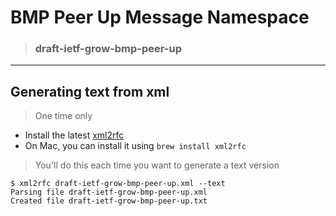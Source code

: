 BMP Peer Up Message Namespace
===========================================================

> ### draft-ietf-grow-bmp-peer-up

- - -

Generating text from xml
------------------------

> One time only

* Install the latest [xml2rfc](https://xml2rfc.tools.ietf.org/)
* On Mac, you can install it using ```brew install xml2rfc```

> You'll do this each time you want to generate a text version

```
$ xml2rfc draft-ietf-grow-bmp-peer-up.xml --text
Parsing file draft-ietf-grow-bmp-peer-up.xml
Created file draft-ietf-grow-bmp-peer-up.txt
```
